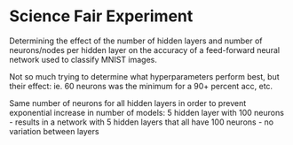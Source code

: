 # Science Fair Experiment
Determining the effect of the number of hidden layers and number of neurons/nodes per hidden layer on the accuracy of a feed-forward neural network used to classify MNIST images.

Not so much trying to determine what hyperparameters perform best, but their effect: ie. 60 neurons was the minimum for a 90+ percent acc, etc.

Same number of neurons for all hidden layers in order to prevent exponential increase in number of models:
5 hidden layer with 100 neurons - results in a network with 5 hidden layers that all have 100 neurons - no variation between layers
